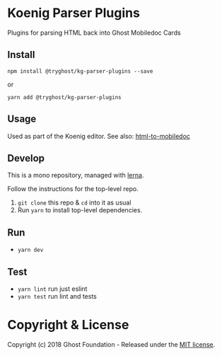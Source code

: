 # Koenig Parser Plugins

Plugins for parsing HTML back into Ghost Mobiledoc Cards

## Install

`npm install @tryghost/kg-parser-plugins --save`

or

`yarn add @tryghost/kg-parser-plugins`


## Usage

Used as part of the Koenig editor. See also: [html-to-mobiledoc](https://github.com/TryGhost/Ghost-SDK/tree/master/packages/html-to-mobiledoc)


## Develop

This is a mono repository, managed with [lerna](https://lernajs.io/).

Follow the instructions for the top-level repo.
1. `git clone` this repo & `cd` into it as usual
2. Run `yarn` to install top-level dependencies.


## Run

- `yarn dev`


## Test

- `yarn lint` run just eslint
- `yarn test` run lint and tests


# Copyright & License

Copyright (c) 2018 Ghost Foundation - Released under the [MIT license](LICENSE).
